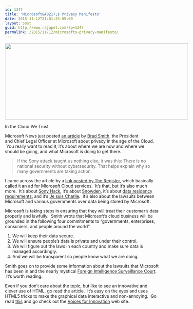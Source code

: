 ```yaml
---
id: 1347
title: 'Microsoft&#8217;s Privacy Manifesto'
date: 2015-11-12T21:01:29-05:00
layout: post
guid: http://www.rajapet.com/?p=1347
permalink: /2015/11/12/microsofts-privacy-manifesto/
---
```

<div style="width: 610px" class="wp-caption aligncenter">
  <a href="http://news.microsoft.com/stories/inthecloudwetrust/"><img loading="lazy" class="" src="https://i1.wp.com/www.rajapet.net/Other/2015-Blog/i-fRLdMMK/0/M/InTheCloudWeTrust-M.png?resize=600%2C250" alt="" width="600" height="250" data-recalc-dims="1" /></a>
  
  <p class="wp-caption-text">
    In the Cloud We Trust
  </p>
</div>

Microsoft News just posted [an article](http://news.microsoft.com/stories/inthecloudwetrust/) by [Brad Smith](https://www.linkedin.com/in/brad-smith-92bb5b7), the President and Chief Legal Officer at Microsoft about privacy in the age of the Cloud.  You really want to read it, it&#8217;s about where we are now and where we should be going, and what Microsoft is doing to get there.

> If the Sony attack taught us nothing else, it was this: There is no national security without cybersecurity. That helps explain why so many governments are taking action.

I came across the article by a [link posted by The Register](http://www.theregister.co.uk/2015/11/13/microsofts_own_privacy_movie_moment), which basically called it an ad for Microsoft Cloud services.  It&#8217;s that, but it&#8217;s also much more.  It&#8217;s about [Sony Hack](http://www.engadget.com/2014/12/10/sony-pictures-hack-the-whole-story/), it&#8217;s about [Snowden,](http://www.theguardian.com/world/2013/jun/09/edward-snowden-nsa-whistleblower-surveillance) it&#8217;s about [data residency requirements](http://www.vormetric.com/compliance/vormetric-data-residency-compliance), and it&#8217;s [Je suis Charlie](http://mashable.com/2015/01/07/je-suis-charlie-europe-rallies/#htSy4LIw.ZqO).  It&#8217;s also about the lawsuits between Microsoft and various governments over data being stored by Microsoft.

Microsoft is taking steps in ensuring that they will treat their customer&#8217;s data properly and lawfully.  Smith wrote that Microsoft&#8217;s cloud business will be grounded in the following four commitments to &#8220;governments, enterprises, consumers, and people around the world&#8221;.

  1. We will keep their data secure.
  2. We will ensure people&#8217;s data is private and under their control.
  3. We will figure out the laws in each country and make sure data is managed accordingly.
  4. And we will be transparent so people know what we are doing.

Smith goes on to provide some information about the lawsuits that Microsoft has been in and the nearly mystical [Foreign Intelligence Surveillance Court](http://www.fisc.uscourts.gov/).  It&#8217;s worth reading.

Even if you don&#8217;t care about the topic, but like to see an innovative and clever use of HTML, go read the article.  It&#8217;s easy on the eyes and uses HTML5 tricks to make the graphical data interactive and non-annoying.  Go read [this](http://news.microsoft.com/stories/inthecloudwetrust/) and go check out the [Voices for Innovation](http://www.voicesforinnovation.org/trustintech) web site..